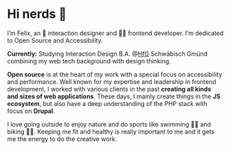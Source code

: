 # Hi nerds 👋

I’m Felix, an 🏓  interaction designer and 👨‍💻 frontend developer. I’m dedicated to Open Source and Accessibility.

**Currently:** Studying Interaction Design B.A. @[HfG](https://www.hfg-gmuend.de/) Schwäbisch Gmünd combining my web tech background with design thinking.

**Open source** is at the heart of my work with a special focus on accessibility and performance. Well known for my expertise and leadership in frontend development, I worked with various clients in the past **creating all kinds and sizes of web applications**. These days, I mainly create things in the **JS ecosystem**, but also have a deep understanding of the PHP stack with focus on **Drupal**.

I love going outside to enjoy nature and do sports like swimming 🏊‍♂️ and biking 🚴‍♂️. Keeping me fit and healthy is really important to me and it gets me the energy to do the creative work.
